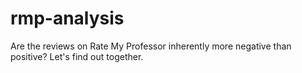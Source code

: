 # rmp-analysis
Are the reviews on Rate My Professor inherently more negative than positive? Let's find out together. 
